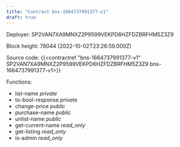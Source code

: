 ```yaml
---
title: "Contract bns-1664737991377-v1"
draft: true
---
```

Deployer: SP2VAN7XA9MNXZ2P9599VEKPD6HZFDZBRFHM5Z3Z9


 



Block height: 78044 (2022-10-02T23:26:59.000Z)

Source code: {{<contractref "bns-1664737991377-v1" SP2VAN7XA9MNXZ2P9599VEKPD6HZFDZBRFHM5Z3Z9 bns-1664737991377-v1>}}

Functions:

* list-name _private_
* to-bool-response _private_
* change-price _public_
* purchase-name _public_
* unlist-name _public_
* get-current-name _read_only_
* get-listing _read_only_
* is-admin _read_only_
